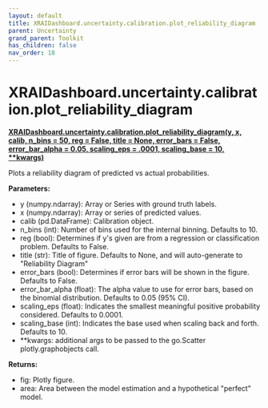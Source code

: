 ```yaml
---
layout: default
title: XRAIDashboard.uncertainty.calibration.plot_reliability_diagram
parent: Uncertainty
grand_parent: Toolkit
has_children: false
nav_order: 18
---
```


# XRAIDashboard.uncertainty.calibration.plot_reliability_diagram
**[XRAIDashboard.uncertainty.calibration.plot_reliability_diagram(y, x, calib, n_bins = 50, reg = False, title = None, error_bars = False, error_bar_alpha = 0.05, scaling_eps = .0001, scaling_base = 10, **kwargs)](https://github.com/gaberamolete/XRAIDashboard/blob/main/uncertainty/calibration.py)**


Plots a reliability diagram of predicted vs actual probabilities.


**Parameters:**
- y (numpy.ndarray): Array or Series with ground truth labels.
- x (numpy.ndarray): Array or series of predicted values.
- calib (pd.DataFrame): Calibration object.
- n_bins (int): Number of bins used for the internal binning. Defaults to 10.
- reg (bool): Determines if y's given are from a regression or classification problem. Defaults to False.
- title (str): Title of figure. Defaults to None, and will auto-generate to "Reliability Diagram"
- error_bars (bool): Determines if error bars will be shown in the figure. Defaults to False.
- error_bar_alpha (float): The alpha value to use for error bars, based on the binomial distribution. Defaults to 0.05 (95% CI).
- scaling_eps (float): Indicates the smallest meaningful positive probability considered. Defaults to 0.0001.
- scaling_base (int): Indicates the base used when scaling back and forth. Defaults to 10.
- **kwargs: additional args to be passed to the go.Scatter plotly.graphobjects call.

**Returns:**
- fig: Plotly figure.
- area: Area between the model estimation and a hypothetical "perfect" model.

